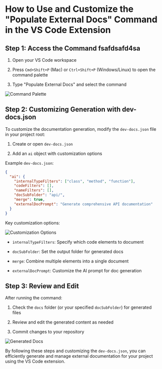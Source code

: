 # How to Use and Customize the "Populate External Docs" Command in the VS Code Extension

## Step 1: Access the Command fsafdsafd4sa

1. Open your VS Code workspace

2. Press `Cmd+Shift+P` (Mac) or `Ctrl+Shift+P` (Windows/Linux) to open the command palette

3. Type "Populate External Docs" and select the command

![Command Palette](https://docs.dev/img/populate-external-docs-command.png)

## Step 2: Customizing Generation with dev-docs.json

To customize the documentation generation, modify the `dev-docs.json` file in your project root:

1. Create or open `dev-docs.json`

2. Add an `ai` object with customization options

Example `dev-docs.json`:

```json
{
  "ai": {
    "internalTypeFilters": ["class", "method", "function"],
    "codeFilters": [],
    "nameFilters": [],
    "docSubFolder": "api/",
    "merge": true,
    "externalDocPrompt": "Generate comprehensive API documentation"
  }
}
```

Key customization options:

![Customization Options](https://docs.dev/img/dev-docs-json-options.png)

* `internalTypeFilters`: Specify which code elements to document

* `docSubFolder`: Set the output folder for generated docs

* `merge`: Combine multiple elements into a single document

* `externalDocPrompt`: Customize the AI prompt for doc generation

## Step 3: Review and Edit

After running the command:

1. Check the `docs` folder (or your specified `docSubFolder`) for generated files

2. Review and edit the generated content as needed

3. Commit changes to your repository

![Generated Docs](https://docs.dev/img/generated-docs-folder.png)

By following these steps and customizing the `dev-docs.json`, you can efficiently generate and manage external documentation for your project using the VS Code extension.
